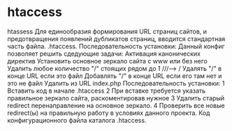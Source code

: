 # htaccess
htassess
Для единообразия формирования URL страниц сайтов, и предотвращения появлений дубликатов страниц, вводится стандартная часть файла. .htaccess. 
Последовательность установки:
Данный конфиг позволяет решить сдедующие задачи: 
Активация канонических директив
Установить основное зеркало сайта с www или без него
Удалить любое количество "/" стоящих рядом до 1 ///--> / 
Удалять "/" в конце URL если это файл 
 Добавлять "/" в конце URL если его там нет и это не файл
 Удалить из URL index.php
Последовательность установки:
1
Вставить код в начале .htaccess
2
При вставке требуется указать правильное зеркало сайта, раскоментировав нужное
3
Удалить старый redirect перенаправление на основное зеркало. 
4
Проверить все новые redirect(ы) на  правильную работу  в условиях данного проекта.
Код конфигурационного файла каталога .htaccess.
